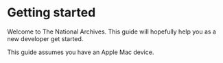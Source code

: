 # Getting started

Welcome to The National Archives. This guide will hopefully help you as a new developer get started.

This guide assumes you have an Apple Mac device.

